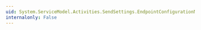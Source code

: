 ```yaml
---
uid: System.ServiceModel.Activities.SendSettings.EndpointConfigurationName
internalonly: False
---
```

